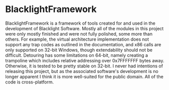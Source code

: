 # BlacklightFramework
BlacklightFramework is a framework of tools created for and used in the development of Blacklight Software. Mostly all of the modules in this project were only mostly finished and were not fully polished, some more than others. For example, the virtual architecture implementation does not support any trap codes as outlined in the documentation, and x86 calls are only supported on 32-bit Windows, though extendability should not be difficult. Detouring has some limitations on 64-bit, namely creating a trampoline which includes relative addressing over 0x7FFFFFFF bytes away. Otherwise, it is tested to be pretty stable on 32-bit. I never had intentions of releasing this project, but as the associated software's development is no longer apparent I think it is more well-suited for the public domain. All of the code is cross-platform.
